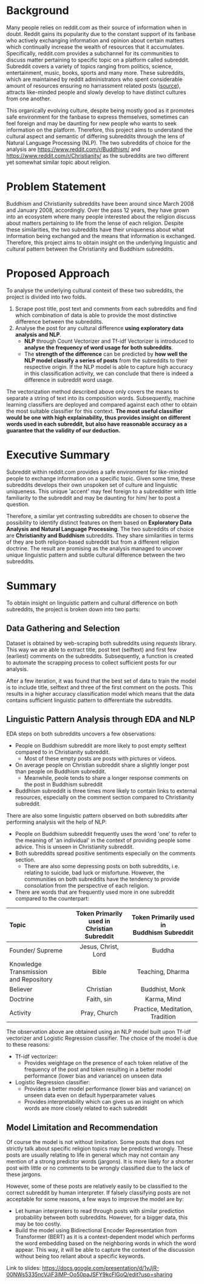 # Background

Many people relies on reddit.com as their source of information when in doubt. Reddit gains its popularity due to the constant support of its fanbase who actively exchanging information and opinion about certain matters which continually increase the wealth of resources that it accumulates. Specifically, reddit.com provides a subchannel for its communities to discuss matter pertaining to specific topic on a platform called subreddit. Subreddit covers a variety of topics ranging from politics, science, entertainment, music, books, sports and many more. These subreddits, which are maintained by reddit administrators who spent considerable amount of resources ensuring no harrassment related posts ([source](https://en.wikipedia.org/wiki/Reddit)), attracts like-minded people and slowly develop to have distinct cultures from one another. 

This organically evolving culture, despite being mostly good as it promotes safe environment for the fanbase to express themselves, sometimes can feel foreign and may be daunting for new people who wants to seek information on the platform. Therefore, this project aims to understand the cultural aspect and semantic of differing subreddits through the lens of Natural Language Processing (NLP). The two subreddits of choice for the analysis are https://www.reddit.com/r/Buddhism/ and https://www.reddit.com/r/Christianity/ as the subreddits are two different yet somewhat similar topic about religion.

# Problem Statement

Buddhism and Christianity subreddits have been around since March 2008 and January 2008, accordingly. Over the pass 12 years, they have grown into an ecosystem where many people interested about the religion discuss about matters pertaining to life from the lense of each religion. Despite these similarities, the two subreddits have their uniqueness about what information being exchanged and the means that information is exchanged. Therefore, this project aims to obtain insight on the underlying linguistic and cultural pattern between the Christianity and Buddhism subreddits.

# Proposed Approach

To analyse the underlying cultural context of these two subreddits, the project is divided into two folds. 
1. Scrape post title, post text and comments from each subreddits and find which combination of data is able to provide the most distinctive difference between the subreddits.
2. Analyse the post for any cultural difference **using exploratory data analysis and NLP**. 
    - **NLP** through Count Vectorizer and Tf-idf Vectorizer is introduced to **analyse the frequency of word usage for both subreddits**.
    - The **strength of the difference** can be predicted by **how well the NLP model classify a series of posts** from the subreddits to their respective origin. If the NLP model is able to capture high accuracy in this classification activity, we can conclude that there is indeed a difference in subreddit word usage. 
    
The vectorization method described above only covers the means to separate a string of text into its composition words. Subsequently, machine learning classifiers are deployed and compared against each other to obtain the most suitable classifier for this context. **The most useful classifier would be one with high explainability, thus provides insight on different words used in each subreddit, but also have reasonable accuracy as a guarantee that the validity of our deduction.**

# Executive Summary

Subreddit within reddit.com provides a safe environment for like-minded people to exchange information on a specific topic. Given some time, these subreddits develops their own unspoken set of culture and linguistic uniqueness. This unique 'accent' may feel foreign to a subredditer with little familiarity to the subreddit and may be daunting for him/ her to post a question. 

Therefore, a similar yet contrasting subreddits are chosen to observe the possibility to identify distinct features on them based on **Exploratory Data Analysis and Natural Language Processing**. The two subreddits of choice are **Christianity and Buddhism** subreddits. They share similarities in terms of they are both religion-based subreddit but from a different religion doctrine. The result are promising as the analysis managed to uncover unique linguistic pattern and subtle cultural difference between the two subreddits. 

# Summary

To obtain insight on linguistic pattern and cultural difference on both subreddits, the project is broken down into two parts:

## Data Gathering and Selection

Dataset is obtained by web-scraping both subreddits using *requests* library. This way we are able to extract title, post text (selftext) and first few (earliest) comments on the subreddits. Subsequently, a function is created to automate the scrapping process to collect sufficient posts for our analysis. 

After a few iteration, it was found that the best set of data to train the model is to include title, selftext and three of the first comment on the posts. This results in a higher accuracy classification model which means that the data contains sufficient linguistic pattern to differentiate the subreddits.

## Linguistic Pattern Analysis through EDA and NLP

EDA steps on both subreddits uncovers a few observations:
- People on Buddhism subreddit are more likely to post empty selftext compared to in Christianity subreddit. 
    - Most of these empty posts are posts with pictures or videos.
- On average people on Christian subreddit share a slightly longer post than people on Buddhism subreddit. 
    - Meanwhile, peole tends to share a longer response comments on the post in Buddhism subreddit
- Buddhism subreddit is three times more likely to contain links to external resources, especially on the comment section compared to Christianity subreddit.

There are also some linguistic pattern observed on both subreddits after performing analysis wit the help of NLP:
- People on Buddhism subreddit frequently uses the word 'one' to refer to the meaning of 'an individual' in the context of providing people some advice. This is unseen in Christianity subreddit.
- Both subreddits spread positive sentiments especially on the comments section. 
    - There are also some depressing posts on both subreddits, i.e. relating to suicide, bad luck or misfortune. However, the communities on both subreddits have the tendency to provide consolation from the perspective of each religion.
- There are words that are frequently used more in one subreddit compared to the counterpart:

| Topic                                     | Token Primarily used in <br>Christian Subreddit | Token Primarily used in <br>Buddhism Subreddit              |
|:-------------------------------------------|:---------------------:|:---------------------------------:|
| Founder/ Supreme                          | Jesus, Christ, Lord | Buddha                          |
| Knowledge Transmission <br>and Repository | Bible               | Teaching, Dharma                |
| Believer                                  | Christian           | Buddhist, Monk                  |
| Doctrine                                  | Faith, sin          | Karma, Mind                     |
| Activity                                  | Pray, Church        | Practice, Meditation, Tradition |

The observation above are obtained using an NLP model built upon Tf-idf vectorizer and Logistic Regression classifier. The choice of the model is due to these reasons:
- Tf-idf vectorizer:
    - Provides weightage on the presence of each token relative of the frequency of the post and token resulting in a better model performance (lower bias and variance) on unseen data
- Logistic Regression classifier:
    - Provides a better model performance (lower bias and variance) on unseen data even on default hyperparameter values
    - Provides interpretability which can gives us an insight on which words are more closely related to each subreddit
    

## Model Limitation and Recommendation

Of course the model is not without limitation. Some posts that does not strictly talk about specific religion topics may be predicted wrongly. These posts are usually relating to life in general which may not contain any mention of a strong predictor words (jargons). It is more likely for a shorter post with little or no comments to be wrongly classified due to the lack of these jargons. 

However, some of these posts are relatively easily to be classified to the correct subreddit by human interpreter. If falsely classifying posts are not acceptable for some reasons, a few ways to improve the model are by:
- Let human interpreters to read through posts with similar prediction probability between both subreddits. However, for a bigger data, this may be too costly. 
- Build the model using Bidirectional Encoder Representation from Transformer (BERT) as it is a context-dependent model which performs the word embedding based on the neighboring words in which the word appear. This way, it will be able to capture the context of the discussion without being too reliant about a specific keywords.

Link to slides: https://docs.google.com/presentation/d/1vJjR-00NWs5335ncVJiF3lMP-Oo50paJSFY9kcFlGoQ/edit?usp=sharing